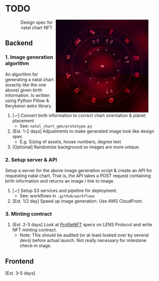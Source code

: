 # TODO

<figure>
<img src="design_spec.jpg"
alt="Markdown Monster icon"
style="width:300px; align:right; float: right;" />
<figcaption align = "center">Design spec for natal chart NFT</figcaption>
</figure>
  
## Backend

### 1. Image generation algorithm

An algorithm for generating a natal chart (exactly like the one above) given birth information. Is written using Python Pillow & Kerykeion astro library.

1. [✓] Convert birth information to correct chart orientation & planet placement
    * See: `natal_chart_gen/prototype.py`
2. [Est. 1-2 days] Adjustments to make generated image look like design spec
    * E.g. Sizing of assets, house numbers, degree text
3. [Optional] Randomize background so images are more unique.

### 2. Setup server & API

Setup a server for the above image generation script & create an API for requesting natal chart.
That is, the API takes a POST request containing birth information and returns an image / link to image.

1. [✓] Setup S3 services and pipeline for deployment.
    * See: workflows in `.github/workflows`
2. [Est. 1/2 day] Speed up image generation. Use AWS CloudFront.

### 3. Minting contract

1.  [Est. 2-3 days] Look at [ProfileNFT](https://docs.lens.xyz/docs/profile) specs on LENS Protocol and write NFT minting contract. 
    * Note: This should be audited (or at least looked over by several devs) before actual launch.
    Not really necessary for milestone check-in stage.

## Frontend

[Est. 3-5 days]

